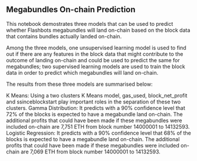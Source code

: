 ## Megabundles On-chain Prediction
This notebook demostrates three models that can be used to predict whether Flashbots megabundles will land on-chain based on the block data that contains bundles actually landed on-chain.

Among the three models, one unsupervised learning model is used to find out if there are any features in the block data that might contribute to the outcome of landing on-chain and could be used to predict the same for megabundles; two supervised learning models are used to train the block data in order to predict which megabundles will land on-chain.

The results from these three models are summarised below:

K Means: Using a two clusters K Means model, gas_used, block_net_profit and ssinceblockstart play important roles in the separation of these two clusters.
Gamma Distribution: It predicts with a 90% confidence level that 72% of the blocks is expected to have a megabundle land on-chain. The additional profits that could have been made if these megabundles were included on-chain are 7,751 ETH from block number 14000001 to 14132593.
Logistic Regression: It predicts with a 90% confidence level that 68% of the blocks is expected to have a megabundle land on-chain. The additional profits that could have been made if these megabundles were included on-chain are 7,069 ETH from block number 14000001 to 14132593.
